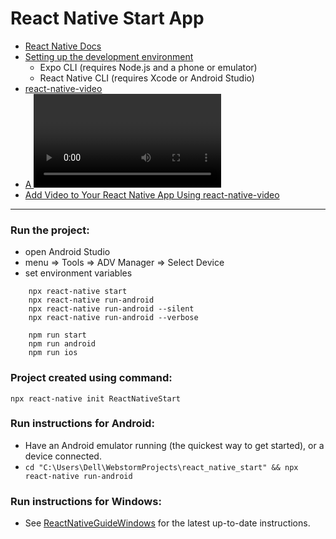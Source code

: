 # React Native Start App

* [React Native Docs](https://reactnative.dev/docs/getting-started)
* [Setting up the development environment](https://reactnative.dev/docs/environment-setup)
    - Expo CLI (requires Node.js and a phone or emulator)
    - React Native CLI (requires Xcode or Android Studio)
* [react-native-video](https://www.npmjs.com/package/react-native-video)
* [A <Video /> component for react-native](https://github.com/react-native-video/react-native-video)
* [Add Video to Your React Native App Using react-native-video](https://betterprogramming.pub/add-video-to-your-react-native-app-using-react-native-video-f020e90059de)

---

### Run the project:

- open Android Studio
- menu => Tools => ADV Manager => Select Device
- set environment variables

```
    npx react-native start
    npx react-native run-android
    npx react-native run-android --silent
    npx react-native run-android --verbose 
    
    npm run start
    npm run android
    npm run ios
```

### Project created using command:

```
npx react-native init ReactNativeStart
```

### Run instructions for Android:

* Have an Android emulator running (the quickest way to get started), or a device connected.
* ``` cd "C:\Users\Dell\WebstormProjects\react_native_start" && npx react-native run-android ```

### Run instructions for Windows:

* See [ReactNativeGuideWindows](https://aka.ms/ReactNativeGuideWindows) for the latest up-to-date instructions.
